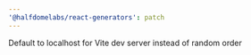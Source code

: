 ```yaml
---
'@halfdomelabs/react-generators': patch
---
```


Default to localhost for Vite dev server instead of random order
